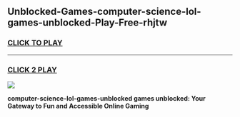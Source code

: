 
## Unblocked-Games-computer-science-lol-games-unblocked-Play-Free-rhjtw
<h3>
<a href="https://premium76.site?title=computer-science-lol-games-unblocked&ref=22A">CLICK TO PLAY</a></h3>
<hr>

<h3>
<a href="https://premium76.site?title=computer-science-lol-games-unblocked&ref=22A">CLICK 2 PLAY</a>
  
</h3>

<a href="https://premium76.site?title=computer-science-lol-games-unblocked&ref=22A"><img src="https://clearcache.store/games.png"></a>


**computer-science-lol-games-unblocked games unblocked: Your Gateway to Fun and Accessible Online Gaming**
